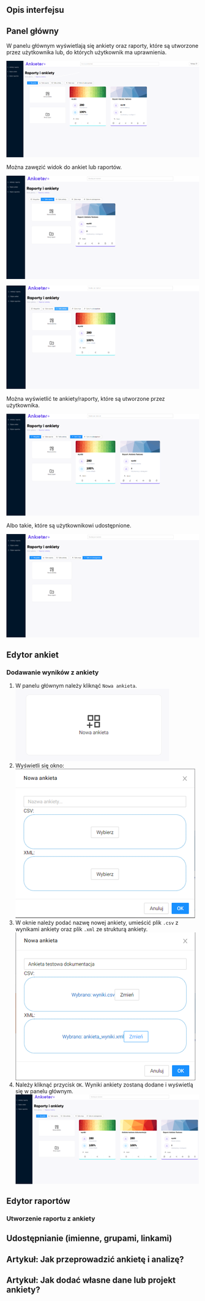 ## Opis interfejsu

## Panel główny

W panelu głównym wyświetlają się ankiety oraz raporty, które są utworzone przez użytkownika lub, do których użytkownik ma uprawnienia.

![img_1.png](../img/img_1.png)

Można zawęzić widok do ankiet lub raportów.


![img_4.png](../img/img_4.png)

![img_5.png](../img/img_5.png)

Można wyświetlić te ankiety/raporty, które są utworzone przez użytkownika. 

![img_6.png](../img/img_6.png)

Albo takie, które są użytkownikowi udostępnione.

![img_7.png](../img/img_7.png)

## Edytor ankiet

### Dodawanie wyników z ankiety

1. W panelu głównym należy kliknąć  `Nowa ankieta`.  
   ![img_9.png](../img/img_9.png)
2. Wyświetli się okno:  
   ![img_8.png](../img/img_8.png)
3. W oknie należy podać nazwę nowej ankiety, umieścić plik `.csv` z wynikami ankiety oraz plik `.xml` ze strukturą ankiety.  
   ![img_10.png](../img/img_10.png)
4. Należy kliknąć przycisk `OK`. Wyniki ankiety zostaną dodane i wyświetlą się w panelu głównym.  
   ![img_12.png](../img/img_12.png)

## Edytor raportów

### Utworzenie raportu z ankiety

## Udostępnianie (imienne, grupami, linkami)

## Artykuł: Jak przeprowadzić ankietę i analizę?

## Artykuł: Jak dodać własne dane lub projekt ankiety?